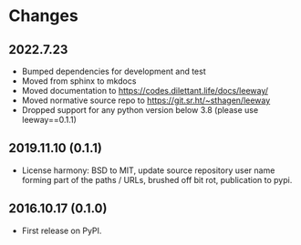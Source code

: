 
# Changes

## 2022.7.23

* Bumped dependencies for development and test
* Moved from sphinx to mkdocs
* Moved documentation to https://codes.dilettant.life/docs/leeway/
* Moved normative source repo to https://git.sr.ht/~sthagen/leeway
* Dropped support for any python version below 3.8 (please use leeway==0.1.1)


## 2019.11.10 (0.1.1)

* License harmony: BSD to MIT, update source repository user name forming part of the paths / URLs, brushed off bit rot, publication to pypi.

## 2016.10.17 (0.1.0)

* First release on PyPI.
